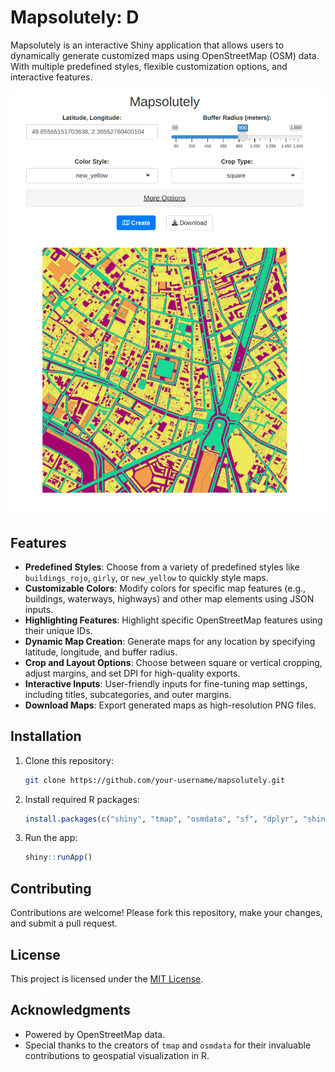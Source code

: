 # Mapsolutely: D

Mapsolutely is an interactive Shiny application that allows users to dynamically generate customized maps using OpenStreetMap (OSM) data. With multiple predefined styles, flexible customization options, and interactive features.

![Screenshot](screenshots/place_des_vosges_yellow.png)  

## Features

- **Predefined Styles**: Choose from a variety of predefined styles like `buildings_rojo`, `girly`, or `new_yellow` to quickly style maps.
- **Customizable Colors**: Modify colors for specific map features (e.g., buildings, waterways, highways) and other map elements using JSON inputs.
- **Highlighting Features**: Highlight specific OpenStreetMap features using their unique IDs.
- **Dynamic Map Creation**: Generate maps for any location by specifying latitude, longitude, and buffer radius.
- **Crop and Layout Options**: Choose between square or vertical cropping, adjust margins, and set DPI for high-quality exports.
- **Interactive Inputs**: User-friendly inputs for fine-tuning map settings, including titles, subcategories, and outer margins.
- **Download Maps**: Export generated maps as high-resolution PNG files.

## Installation

1. Clone this repository:
   ```bash
   git clone https://github.com/your-username/mapsolutely.git
   ```
2. Install required R packages:
   ```R
   install.packages(c("shiny", "tmap", "osmdata", "sf", "dplyr", "shinyWidgets", "shinyjs"))
   ```
3. Run the app:
   ```R
   shiny::runApp()
   ```

## Contributing

Contributions are welcome! Please fork this repository, make your changes, and submit a pull request.

## License

This project is licensed under the [MIT License](LICENSE).

## Acknowledgments

- Powered by OpenStreetMap data.
- Special thanks to the creators of `tmap` and `osmdata` for their invaluable contributions to geospatial visualization in R.
